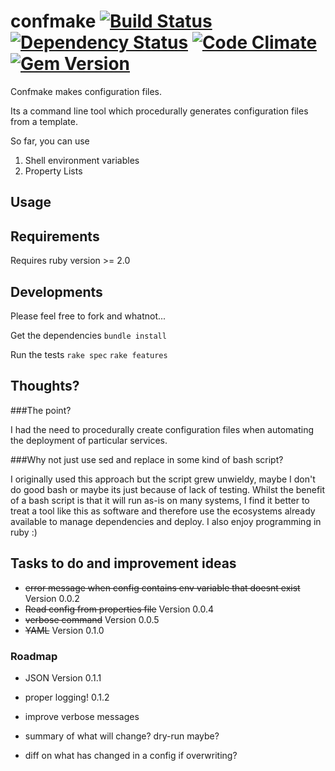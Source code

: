 # confmake [![Build Status](https://travis-ci.org/tlcowling/confswap.svg?branch=master)](https://travis-ci.org/tlcowling/confswap) [![Dependency Status](https://gemnasium.com/tlcowling/confswap.svg)](https://gemnasium.com/tlcowling/confswap) [![Code Climate](https://codeclimate.com/github/tlcowling/confswap/badges/gpa.svg)](https://codeclimate.com/github/tlcowling/confswap) [![Gem Version](https://badge.fury.io/rb/confswap.svg)](http://badge.fury.io/rb/confswap)

Confmake makes configuration files.

Its a command line tool which procedurally generates configuration files from a template.

So far, you can use
1. Shell environment variables
2. Property Lists

## Usage


## Requirements

Requires ruby version >= 2.0

## Developments

Please feel free to fork and whatnot...

Get the dependencies
``bundle install``

Run the tests
``rake spec`` 
``rake features``

## Thoughts?
###The point?

I had the need to procedurally create configuration files when automating the deployment of particular services.

###Why not just use sed and replace in some kind of bash script?

I originally used this approach but the script grew unwieldy, maybe I don't do good bash or maybe its just because of lack of testing.  Whilst the benefit of a bash script is that it will run as-is on many systems, I find it better to treat a tool like this as software and therefore use the ecosystems already available to manage dependencies and deploy.  I also enjoy programming in ruby :)

## Tasks to do and improvement ideas

- ~~error message when config contains env variable that doesnt exist~~ Version 0.0.2
- ~~Read config from properties file~~ Version 0.0.4
- ~~verbose command~~ Version 0.0.5
- ~~YAML~~ Version 0.1.0

### Roadmap
- JSON Version 0.1.1
- proper logging! 0.1.2

- improve verbose messages
- summary of what will change?  dry-run maybe?
- diff on what has changed in a config if overwriting?

